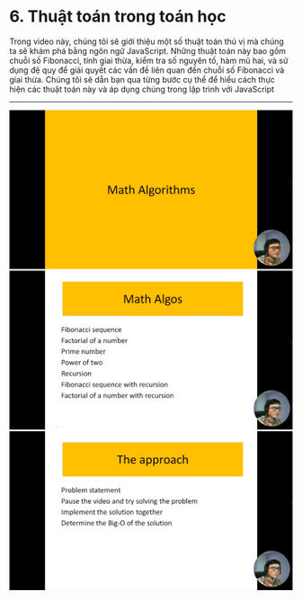 # 6. Thuật toán trong toán học

Trong video này, chúng tôi sẽ giới thiệu một số thuật toán thú vị mà chúng ta sẽ khám phá bằng ngôn ngữ JavaScript. Những thuật toán này bao gồm chuỗi số Fibonacci, tính giai thừa, kiểm tra số nguyên tố, hàm mũ hai, và sử dụng đệ quy để giải quyết các vấn đề liên quan đến chuỗi số Fibonacci và giai thừa. Chúng tôi sẽ dẫn bạn qua từng bước cụ thể để hiểu cách thực hiện các thuật toán này và áp dụng chúng trong lập trình với JavaScript

---

![alt text](image.png)
![alt text](image-1.png)
![alt text](image-2.png)

